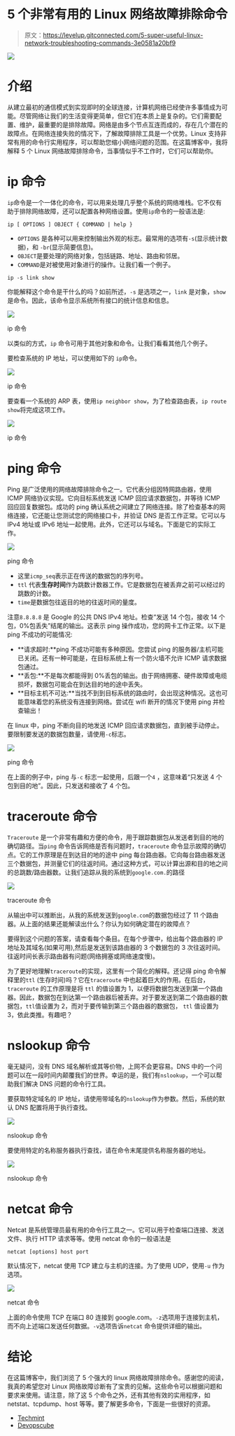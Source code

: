 # 5 个非常有用的 Linux 网络故障排除命令

> 原文：<https://levelup.gitconnected.com/5-super-useful-linux-network-troubleshooting-commands-3e0581a20bf9>

![](img/60b56731f4cedc12b901fea3e97602e3.png)

# 介绍

从建立最初的通信模式到实现即时的全球连接，计算机网络已经使许多事情成为可能。尽管网络让我们的生活变得更简单，但它们在本质上是复杂的。它们需要配置、维护，最重要的是排除故障。网络是由多个节点互连而成的，存在几个潜在的故障点。在网络连接失败的情况下，了解故障排除工具是一个优势。Linux 支持非常有用的命令行实用程序，可以帮助您缩小网络问题的范围。在这篇博客中，我将解释 5 个 Linux 网络故障排除命令，当事情似乎不工作时，它们可以帮助你。

# ip 命令

`ip`命令是一个一体化的命令，可以用来处理几乎整个系统的网络堆栈。它不仅有助于排除网络故障，还可以配置各种网络设置。使用`ip`命令的一般语法是:

```
ip [ OPTIONS ] OBJECT { COMMAND | help }
```

*   `OPTIONS` 是各种可以用来控制输出外观的标志。最常用的选项有`-s`(显示统计数据)，和 `-br`(显示简要信息)。
*   `OBJECT`是要处理的网络对象，包括链路、地址、路由和邻居。
*   `COMMAND`是对被使用对象进行的操作。让我们看一个例子。

```
ip -s link show
```

你能解释这个命令是干什么的吗？如前所述，`-s` 是选项之一，`link` 是对象，`show`是命令。因此，该命令显示系统所有接口的统计信息和信息。

![](img/a17ef314b580ed93be42341820121b79.png)

ip 命令

以类似的方式，`ip` 命令可用于其他对象和命令。让我们看看其他几个例子。

要检查系统的 IP 地址，可以使用如下的 `ip`命令。

![](img/b565863fe2e31b189bf07414856484d9.png)

ip 命令

要查看一个系统的 ARP 表，使用`ip neighbor show`，为了检查路由表，`ip route show`将完成这项工作。

![](img/3433da06b42f9b6d1e7709a3bde5a78e.png)

ip 命令

# ping 命令

Ping 是广泛使用的网络故障排除命令之一。它代表分组因特网路由器，使用 ICMP 网络协议实现。它向目标系统发送 ICMP 回应请求数据包，并等待 ICMP 回应回复数据包。成功的 ping 确认系统之间建立了网络连接。除了检查基本的网络连接，它还能让您测试您的网络接口卡，并验证 DNS 是否工作正常。它可以与 IPv4 地址或 IPv6 地址一起使用。此外，它还可以与域名。下面是它的实际工作。

![](img/5543a3a980a589f93e0a0841429fb803.png)

ping 命令

*   这里`icmp_seq`表示正在传送的数据包的序列号。
*   `ttl` 代表**生存时间**作为跳数计数器工作。它是数据包在被丢弃之前可以经过的跳数的计数。
*   `time`是数据包往返目的地的往返时间的量度。

注意`8.8.8.8` 是 Google 的公共 DNS IPv4 地址。检查“发送 14 个包，接收 14 个包，0%包丢失”结尾的输出。这表示 ping 操作成功，您的网卡工作正常。以下是 ping 不成功的可能情况:

*   **请求超时:**ping 不成功可能有多种原因。您尝试 ping 的服务器/主机可能已关闭。还有一种可能是，在目标系统上有一个防火墙不允许 ICMP 请求数据包通过。
*   **丢包:**不是每次都能得到 0%丢包的输出。由于网络拥塞、硬件故障或电缆损坏，数据包可能会在到达目的地的途中丢失。
*   **目标主机不可达:**当找不到到目标系统的路由时，会出现这种情况。这也可能意味着您的系统没有连接到网络。尝试在 wifi 断开的情况下使用 ping 并检查输出！

在 linux 中，ping 不断向目的地发送 ICMP 回应请求数据包，直到被手动停止。要限制要发送的数据包数量，请使用`-c`标志。

![](img/3bbf885d4b9f3ff23e975021d15faa38.png)

ping 命令

在上面的例子中，ping 与`-c` 标志一起使用，后跟一个`4` ，这意味着“只发送 4 个包到目的地”。因此，只发送和接收了 4 个包。

# traceroute 命令

`Traceroute` 是一个非常有趣和方便的命令，用于跟踪数据包从发送者到目的地的确切路径。当`ping` 命令告诉网络是否有问题时，`traceroute` 命令显示故障的确切点。它的工作原理是在到达目的地的途中 ping 每台路由器。它向每台路由器发送三个数据包，并测量它们的往返时间。通过这种方式，可以计算出源和目的地之间的总跳数/路由器数。让我们追踪从我的系统到`google.com.`的路径

![](img/5e9be86e7696e062f81a02067a15ba03.png)

traceroute 命令

从输出中可以推断出，从我的系统发送到`google.com`的数据包经过了 11 个路由器。从上面的结果还能解读出什么？你认为如何确定潜在的故障点？

要得到这个问题的答案，请查看每个条目。在每个步骤中，给出每个路由器的 IP 地址及其域名(如果可用),然后是发送到该路由器的 3 个数据包的 3 次往返时间。往返时间长表示路由器有问题(网络拥塞或网络速度慢)。

为了更好地理解`traceroute`的实现，这里有一个简化的解释。还记得 ping 命令解释里的`ttl` (生存时间)吗？它在`traceroute` 中也起着巨大的作用。在后台，`traceroute` 的工作原理是将 `ttl` 的值设置为 1，以便将数据包发送到第一个路由器。因此，数据包在到达第一个路由器后被丢弃。对于要发送到第二个路由器的数据包，`ttl`值设置为 2，而对于要传输到第三个路由器的数据包， `ttl` 值设置为 3，依此类推。有趣吧？

# nslookup 命令

毫无疑问，没有 DNS 域名解析或其等价物，上网不会更容易。DNS 中的一个问题可以在一段时间内颠覆我们的世界。幸运的是，我们有`nslookup`，一个可以帮助我们解决 DNS 问题的命令行工具。

要获取特定域名的 IP 地址，请使用带域名的`nslookup`作为参数。然后，系统的默认 DNS 配置将用于执行查找。

![](img/d85b08434e02458afd9069cabf7340f6.png)

nslookup 命令

要使用特定的名称服务器执行查找，请在命令末尾提供名称服务器的地址。

![](img/71974b7ee2be0bdd6769cfb8c2d5a8fa.png)

nslookup 命令

# netcat 命令

Netcat 是系统管理员最有用的命令行工具之一。它可以用于检查端口连接、发送文件、执行 HTTP 请求等等。使用 netcat 命令的一般语法是

```
netcat [options] host port
```

默认情况下，netcat 使用 TCP 建立与主机的连接。为了使用 UDP，使用`-u` 作为选项。

![](img/b4579f30c7c790e66d2decdedaf1925e.png)

netcat 命令

上面的命令使用 TCP 在端口 80 连接到 google.com。`-z`选项用于连接到主机，而不向上述端口发送任何数据。`-v`选项告诉`netcat` 命令提供详细的输出。

# 结论

在这篇博客中，我们浏览了 5 个强大的 linux 网络故障排除命令。感谢您的阅读，我真的希望您对 Linux 网络故障诊断有了宝贵的见解。这些命令可以根据问题和要求来使用。请注意，除了这 5 个命令之外，还有其他有效的实用程序，如 netstat、tcpdump、host 等等。要了解更多命令，下面是一些很好的资源。

*   [Techmint](https://www.tecmint.com/linux-network-configuration-and-troubleshooting-commands/)
*   [Devopscube](https://devopscube.com/list-linux-networking-troubleshooting-and-commands-beginners/)